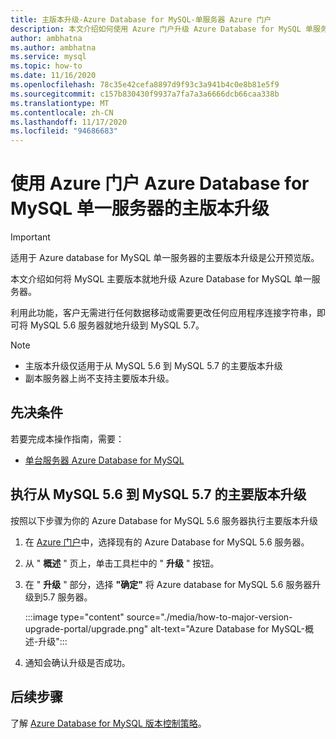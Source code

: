 ```yaml
---
title: 主版本升级-Azure Database for MySQL-单服务器 Azure 门户
description: 本文介绍如何使用 Azure 门户升级 Azure Database for MySQL 单服务器的主版本
author: ambhatna
ms.author: ambhatna
ms.service: mysql
ms.topic: how-to
ms.date: 11/16/2020
ms.openlocfilehash: 78c35e42cefa8897d9f93c3a941b4c0e8b81e5f9
ms.sourcegitcommit: c157b830430f9937a7fa7a3a6666dcb66caa338b
ms.translationtype: MT
ms.contentlocale: zh-CN
ms.lasthandoff: 11/17/2020
ms.locfileid: "94686683"
---
```

# <a name="major-version-upgrade-in-azure-database-for-mysql-single-server-using-the-azure-portal"></a>使用 Azure 门户 Azure Database for MySQL 单一服务器的主版本升级

> [!IMPORTANT]
> 适用于 Azure database for MySQL 单一服务器的主要版本升级是公开预览版。

本文介绍如何将 MySQL 主要版本就地升级 Azure Database for MySQL 单一服务器。

利用此功能，客户无需进行任何数据移动或需要更改任何应用程序连接字符串，即可将 MySQL 5.6 服务器就地升级到 MySQL 5.7。

> [!Note]
> * 主版本升级仅适用于从 MySQL 5.6 到 MySQL 5.7 的主要版本升级<br>
> * 副本服务器上尚不支持主要版本升级。

## <a name="prerequisites"></a>先决条件
若要完成本操作指南，需要：
- [单台服务器 Azure Database for MySQL](quickstart-create-mysql-server-database-using-azure-portal.md)

## <a name="perform-major-version-upgrade-from-mysql-56-to-mysql-57"></a>执行从 MySQL 5.6 到 MySQL 5.7 的主要版本升级

按照以下步骤为你的 Azure Database for MySQL 5.6 服务器执行主要版本升级

1. 在 [Azure 门户](https://portal.azure.com/)中，选择现有的 Azure Database for MySQL 5.6 服务器。

2. 从 " **概述** " 页上，单击工具栏中的 " **升级** " 按钮。

3. 在 " **升级** " 部分，选择 **"确定"** 将 Azure database for MySQL 5.6 服务器升级到5.7 服务器。

    :::image type="content" source="./media/how-to-major-version-upgrade-portal/upgrade.png" alt-text="Azure Database for MySQL-概述-升级":::

4. 通知会确认升级是否成功。

## <a name="next-steps"></a>后续步骤

了解 [Azure Database for MySQL 版本控制策略](concepts-version-policy.md)。
